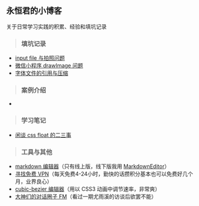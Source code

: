 ## 永恒君的小博客
关于日常学习实践的积累、经验和填坑记录
> ### 填坑记录

* [input file 与拍照问题](https://github.com/foreverZ133/blogs/issues/2)
* [微信小程序 drawImage 问题](https://github.com/foreverZ133/blogs/issues/1)
* [字体文件的引用与压缩](https://github.com/foreverZ133/blogs/issues/3)

> ### 案例介绍

* []()

> ### 学习笔记

* [闲谈 css float 的二三事](https://github.com/foreverZ133/blogs/issues/4)

> ### 工具与其他

* [markdown 编辑器](http://pandao.github.io/editor.md/)（只有线上版，线下版我用 [MarkdownEditor](http://www.appinn.com/markdowneditor/)）
* [寻找免费 VPN](https://www.seednet.me/)（每天免费4-24小时，勤快的话攒积分基本也可以免费好几个月，业界良心）
* [cubic-bezier 编辑器](http://yisibl.github.io/cubic-bezier/)（用以 CSS3 动画中调节速率，非常爽）
* [大神们的对话圈子 FM](http://teahour.fm/)（看过一期尤雨溪的访谈后欲罢不能）
